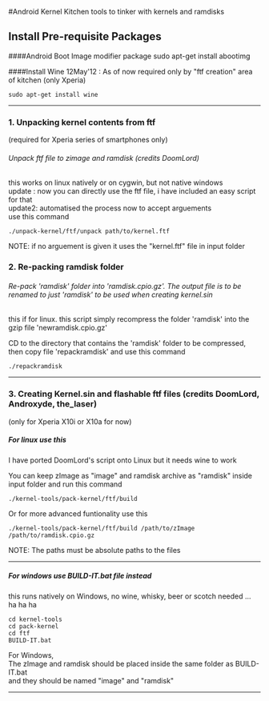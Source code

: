 #Android Kernel Kitchen
tools to tinker with kernels and ramdisks 


## Install Pre-requisite Packages

####Android Boot Image modifier package
	sudo apt-get install abootimg

####Install Wine
12May'12 : As of now required only by "ftf creation" area of kitchen (only Xperia)

	sudo apt-get install wine
**********
### 1. Unpacking kernel contents from ftf 
(required for Xperia series of smartphones only)

######   Unpack ftf  file to zimage and ramdisk (credits DoomLord) 
   this works on linux natively or on cygwin, but not native windows  
   update : now you can directly use the ftf file, i have included an easy script for that   
   update2: automatised the process now to accept arguements   
   use this command 
 
	./unpack-kernel/ftf/unpack path/to/kernel.ftf
	
NOTE: if no arguement is given it uses the "kernel.ftf" file in input folder

### 2. Re-packing ramdisk folder

######   Re-pack 'ramdisk' folder into 'ramdisk.cpio.gz'. The output file is to be renamed to just 'ramdisk' to be used when creating kernel.sin

this if for linux. this script simply recompress the folder 'ramdisk' into the gzip file 'newramdisk.cpio.gz'

CD to the directory that contains the 'ramdisk' folder to be compressed, then copy file 'repackramdisk' and use this command

	./repackramdisk

***********
### 3. Creating Kernel.sin and flashable ftf files (credits DoomLord, Androxyde, the_laser)
(only for Xperia X10i or X10a for now)

#####   For linux use this
I have ported DoomLord's script onto Linux but it needs wine to work

You can keep zImage as "image" and ramdisk archive as "ramdisk" inside input
folder and run this command

	./kernel-tools/pack-kernel/ftf/build
	
Or for more advanced funtionality use this

	./kernel-tools/pack-kernel/ftf/build /path/to/zImage /path/to/ramdisk.cpio.gz
NOTE: The paths must be absolute paths to the files
_ _ _
#####  For windows use BUILD-IT.bat file instead
this runs natively on Windows, no wine, whisky, beer or scotch needed ... ha ha ha

	cd kernel-tools
	cd pack-kernel
	cd ftf
	BUILD-IT.bat
	
For Windows,  
The zImage and ramdisk should be placed inside the same folder as BUILD-IT.bat   
and they should be named "image" and "ramdisk"

***************

